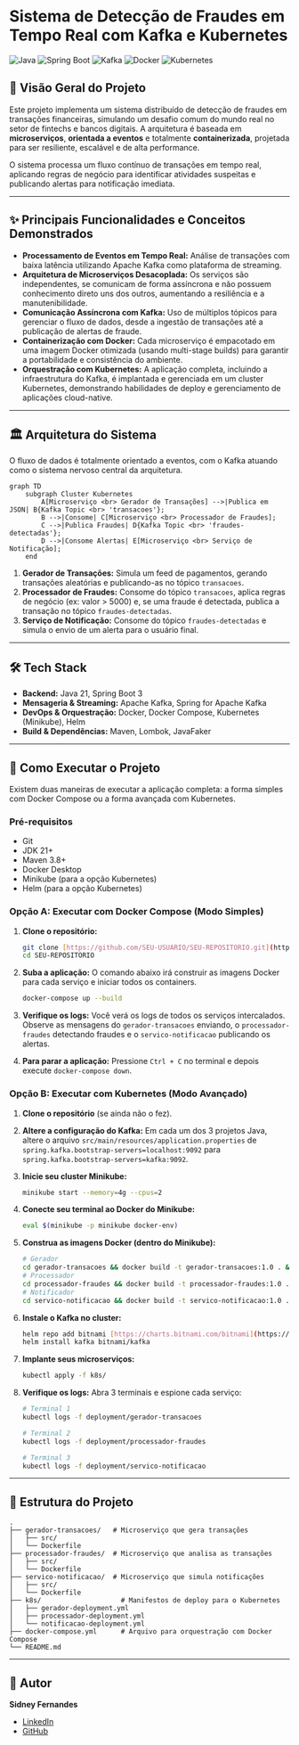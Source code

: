 # Sistema de Detecção de Fraudes em Tempo Real com Kafka e Kubernetes

![Java](https://img.shields.io/badge/Java-21-orange.svg)
![Spring Boot](https://img.shields.io/badge/Spring_Boot-3.x-green.svg)
![Kafka](https://img.shields.io/badge/Apache_Kafka-blue.svg)
![Docker](https://img.shields.io/badge/Docker-blue.svg)
![Kubernetes](https://img.shields.io/badge/Kubernetes-blue.svg)

## 📖 Visão Geral do Projeto

Este projeto implementa um sistema distribuído de detecção de fraudes em transações financeiras, simulando um desafio comum do mundo real no setor de fintechs e bancos digitais. A arquitetura é baseada em **microserviços**, **orientada a eventos** e totalmente **containerizada**, projetada para ser resiliente, escalável e de alta performance.

O sistema processa um fluxo contínuo de transações em tempo real, aplicando regras de negócio para identificar atividades suspeitas e publicando alertas para notificação imediata.

---

## ✨ Principais Funcionalidades e Conceitos Demonstrados

-   **Processamento de Eventos em Tempo Real:** Análise de transações com baixa latência utilizando Apache Kafka como plataforma de streaming.
-   **Arquitetura de Microserviços Desacoplada:** Os serviços são independentes, se comunicam de forma assíncrona e não possuem conhecimento direto uns dos outros, aumentando a resiliência e a manutenibilidade.
-   **Comunicação Assíncrona com Kafka:** Uso de múltiplos tópicos para gerenciar o fluxo de dados, desde a ingestão de transações até a publicação de alertas de fraude.
-   **Containerização com Docker:** Cada microserviço é empacotado em uma imagem Docker otimizada (usando multi-stage builds) para garantir a portabilidade e consistência do ambiente.
-   **Orquestração com Kubernetes:** A aplicação completa, incluindo a infraestrutura do Kafka, é implantada e gerenciada em um cluster Kubernetes, demonstrando habilidades de deploy e gerenciamento de aplicações cloud-native.

---

## 🏛️ Arquitetura do Sistema

O fluxo de dados é totalmente orientado a eventos, com o Kafka atuando como o sistema nervoso central da arquitetura.

```mermaid
graph TD
    subgraph Cluster Kubernetes
        A[Microserviço <br> Gerador de Transações] -->|Publica em JSON| B{Kafka Topic <br> 'transacoes'};
        B -->|Consome| C[Microserviço <br> Processador de Fraudes];
        C -->|Publica Fraudes| D{Kafka Topic <br> 'fraudes-detectadas'};
        D -->|Consome Alertas| E[Microserviço <br> Serviço de Notificação];
    end
```

1.  **Gerador de Transações:** Simula um feed de pagamentos, gerando transações aleatórias e publicando-as no tópico `transacoes`.
2.  **Processador de Fraudes:** Consome do tópico `transacoes`, aplica regras de negócio (ex: valor > 5000) e, se uma fraude é detectada, publica a transação no tópico `fraudes-detectadas`.
3.  **Serviço de Notificação:** Consome do tópico `fraudes-detectadas` e simula o envio de um alerta para o usuário final.

---

## 🛠️ Tech Stack

-   **Backend:** Java 21, Spring Boot 3
-   **Mensageria & Streaming:** Apache Kafka, Spring for Apache Kafka
-   **DevOps & Orquestração:** Docker, Docker Compose, Kubernetes (Minikube), Helm
-   **Build & Dependências:** Maven, Lombok, JavaFaker

---

## 🚀 Como Executar o Projeto

Existem duas maneiras de executar a aplicação completa: a forma simples com Docker Compose ou a forma avançada com Kubernetes.

### Pré-requisitos

-   Git
-   JDK 21+
-   Maven 3.8+
-   Docker Desktop
-   Minikube (para a opção Kubernetes)
-   Helm (para a opção Kubernetes)

### Opção A: Executar com Docker Compose (Modo Simples)

1.  **Clone o repositório:**
    ```bash
    git clone [https://github.com/SEU-USUARIO/SEU-REPOSITORIO.git](https://github.com/SEU-USUARIO/SEU-REPOSITORIO.git)
    cd SEU-REPOSITORIO
    ```

2.  **Suba a aplicação:**
    O comando abaixo irá construir as imagens Docker para cada serviço e iniciar todos os containers.
    ```bash
    docker-compose up --build
    ```

3.  **Verifique os logs:**
    Você verá os logs de todos os serviços intercalados. Observe as mensagens do `gerador-transacoes` enviando, o `processador-fraudes` detectando fraudes e o `servico-notificacao` publicando os alertas.

4.  **Para parar a aplicação:**
    Pressione `Ctrl + C` no terminal e depois execute `docker-compose down`.

### Opção B: Executar com Kubernetes (Modo Avançado)

1.  **Clone o repositório** (se ainda não o fez).

2.  **Altere a configuração do Kafka:**
    Em cada um dos 3 projetos Java, altere o arquivo `src/main/resources/application.properties` de `spring.kafka.bootstrap-servers=localhost:9092` para `spring.kafka.bootstrap-servers=kafka:9092`.

3.  **Inicie seu cluster Minikube:**
    ```bash
    minikube start --memory=4g --cpus=2
    ```

4.  **Conecte seu terminal ao Docker do Minikube:**
    ```bash
    eval $(minikube -p minikube docker-env)
    ```

5.  **Construa as imagens Docker (dentro do Minikube):**
    ```bash
    # Gerador
    cd gerador-transacoes && docker build -t gerador-transacoes:1.0 . && cd ..
    # Processador
    cd processador-fraudes && docker build -t processador-fraudes:1.0 . && cd ..
    # Notificador
    cd servico-notificacao && docker build -t servico-notificacao:1.0 . && cd ..
    ```

6.  **Instale o Kafka no cluster:**
    ```bash
    helm repo add bitnami [https://charts.bitnami.com/bitnami](https://charts.bitnami.com/bitnami)
    helm install kafka bitnami/kafka
    ```

7.  **Implante seus microserviços:**
    ```bash
    kubectl apply -f k8s/
    ```

8.  **Verifique os logs:**
    Abra 3 terminais e espione cada serviço:
    ```bash
    # Terminal 1
    kubectl logs -f deployment/gerador-transacoes

    # Terminal 2
    kubectl logs -f deployment/processador-fraudes

    # Terminal 3
    kubectl logs -f deployment/servico-notificacao
    ```

---

## 📁 Estrutura do Projeto

```
.
├── gerador-transacoes/   # Microserviço que gera transações
│   ├── src/
│   └── Dockerfile
├── processador-fraudes/  # Microserviço que analisa as transações
│   ├── src/
│   └── Dockerfile
├── servico-notificacao/  # Microserviço que simula notificações
│   ├── src/
│   └── Dockerfile
├── k8s/                    # Manifestos de deploy para o Kubernetes
│   ├── gerador-deployment.yml
│   ├── processador-deployment.yml
│   └── notificacao-deployment.yml
├── docker-compose.yml      # Arquivo para orquestração com Docker Compose
└── README.md
```

---

## 👤 Autor

**Sidney Fernandes**

-   [LinkedIn](https://www.linkedin.com/in/SEU-PERFIL-DO-LINKEDIN/)
-   [GitHub](https://github.com/SdneyFernandes)